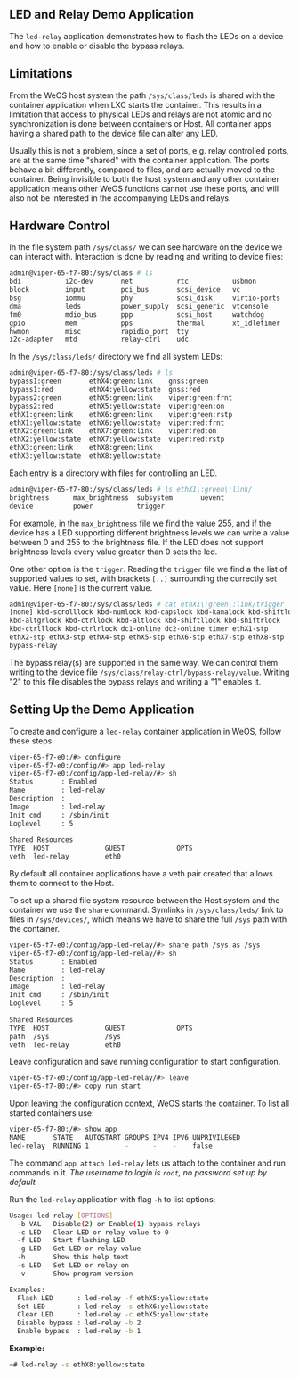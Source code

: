 LED and Relay Demo Application
------------------------------

The `led-relay` application demonstrates how to flash the LEDs on a
device and how to enable or disable the bypass relays.


Limitations
-----------

From the WeOS host system the path `/sys/class/leds` is shared with the
container application when LXC starts the container.  This results in a
limitation that access to physical LEDs and relays are not atomic and no
synchronization is done between containers or Host.  All container apps
having a shared path to the device file can alter any LED.

Usually this is not a problem, since a set of ports, e.g. relay controlled
ports, are at the same time "shared" with the container application.  The
ports behave a bit differently, compared to files, and are actually moved
to the container.  Being invisible to both the host system and any other
container application means other WeOS functions cannot use these ports,
and will also not be interested in the accompanying LEDs and relays.


Hardware Control
----------------

In the file system path `/sys/class/` we can see hardware on the device
we can interact with.  Interaction is done by reading and writing to
device files:

```sh
admin@viper-65-f7-80:/sys/class # ls
bdi           i2c-dev       net           rtc           usbmon
block         input         pci_bus       scsi_device   vc
bsg           iommu         phy           scsi_disk     virtio-ports
dma           leds          power_supply  scsi_generic  vtconsole
fm0           mdio_bus      ppp           scsi_host     watchdog
gpio          mem           pps           thermal       xt_idletimer
hwmon         misc          rapidio_port  tty
i2c-adapter   mtd           relay-ctrl    udc
```

In the `/sys/class/leds/` directory we find all system LEDs:

```sh
admin@viper-65-f7-80:/sys/class/leds # ls
bypass1:green       ethX4:green:link    gnss:green
bypass1:red         ethX4:yellow:state  gnss:red
bypass2:green       ethX5:green:link    viper:green:frnt
bypass2:red         ethX5:yellow:state  viper:green:on
ethX1:green:link    ethX6:green:link    viper:green:rstp
ethX1:yellow:state  ethX6:yellow:state  viper:red:frnt
ethX2:green:link    ethX7:green:link    viper:red:on
ethX2:yellow:state  ethX7:yellow:state  viper:red:rstp
ethX3:green:link    ethX8:green:link
ethX3:yellow:state  ethX8:yellow:state
```

Each entry is a directory with files for controlling an LED.

```sh
admin@viper-65-f7-80:/sys/class/leds # ls ethX1\:green\:link/
brightness      max_brightness  subsystem       uevent
device          power           trigger
```

For example, in the `max_brightness` file we find the value 255, and if
the device has a LED supporting different brightness levels we can write
a value between 0 and 255 to the brightness file.  If the LED does not
support brightness levels every value greater than 0 sets the led.

One other option is the `trigger`.  Reading the `trigger` file we find
a the list of supported values to set, with brackets `[..]` surrounding
the currectly set value.  Here `[none]` is the current value.

```sh
admin@viper-65-f7-80:/sys/class/leds # cat ethX1\:green\:link/trigger
[none] kbd-scrolllock kbd-numlock kbd-capslock kbd-kanalock kbd-shiftlock
kbd-altgrlock kbd-ctrllock kbd-altlock kbd-shiftllock kbd-shiftrlock
kbd-ctrlllock kbd-ctrlrlock dc1-online dc2-online timer ethX1-stp
ethX2-stp ethX3-stp ethX4-stp ethX5-stp ethX6-stp ethX7-stp ethX8-stp
bypass-relay
```

The bypass relay(s) are supported in the same way.  We can control them
writing to the device file `/sys/class/relay-ctrl/bypass-relay/value`.
Writing "2" to this file disables the bypass relays and writing a "1"
enables it.


Setting Up the Demo Application
-------------------------------

To create and configure a `led-relay` container application in WeOS,
follow these steps:

```sh
viper-65-f7-e0:/#> configure
viper-65-f7-e0:/config/#> app led-relay
viper-65-f7-e0:/config/app-led-relay/#> sh
Status       : Enabled
Name         : led-relay
Description  : 
Image        : led-relay
Init cmd     : /sbin/init
Loglevel     : 5
                                                                              
Shared Resources
TYPE  HOST              GUEST             OPTS
veth  led-relay         eth0
```

By default all container applications have a veth pair created that allows 
them to connect to the Host. 

To set up a shared file system resource between the Host system and the
container we use the `share` command.  Symlinks in `/sys/class/leds/`
link to files in `/sys/devices/`, which means we have to share the full
`/sys` path with the container.

```sh
viper-65-f7-e0:/config/app-led-relay/#> share path /sys as /sys
viper-65-f7-e0:/config/app-led-relay/#> sh
Status       : Enabled
Name         : led-relay
Description  : 
Image        : led-relay
Init cmd     : /sbin/init
Loglevel     : 5
                                                                              
Shared Resources
TYPE  HOST              GUEST             OPTS
path  /sys              /sys
veth  led-relay         eth0
```

Leave configuration and save running configuration to start
configuration.

```sh
viper-65-f7-e0:/config/app-led-relay/#> leave
viper-65-f7-80:/#> copy run start
```

Upon leaving the configuration context, WeOS starts the container.  To
list all started containers use:

```sh
viper-65-f7-80:/#> show app
NAME       STATE   AUTOSTART GROUPS IPV4 IPV6 UNPRIVILEGED
led-relay  RUNNING 1         -      -    -    false
```

The command `app attach led-relay` lets us attach to the container and
run commands in it. *The username to login is `root`, no password set up
by default.*

Run the `led-relay` application with flag `-h` to list options:

```sh
Usage: led-relay [OPTIONS]
  -b VAL   Disable(2) or Enable(1) bypass relays
  -c LED   Clear LED or relay value to 0
  -f LED   Start flashing LED
  -g LED   Get LED or relay value
  -h       Show this help text
  -s LED   Set LED or relay on
  -v       Show program version

Examples:
  Flash LED      : led-relay -f ethX5:yellow:state
  Set LED        : led-relay -s ethX6:yellow:state
  Clear LED      : led-relay -c ethX5:yellow:state
  Disable bypass : led-relay -b 2
  Enable bypass  : led-relay -b 1
```

**Example:**

```sh
~# led-relay -s ethX8:yellow:state
```
